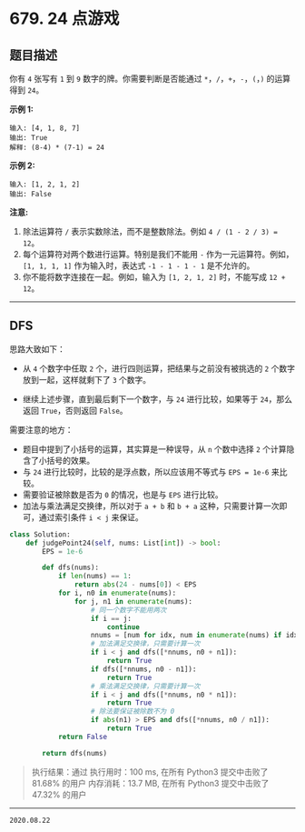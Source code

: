# 679. 24 点游戏

## 题目描述

你有 `4` 张写有 `1` 到 `9` 数字的牌。你需要判断是否能通过 `*`，`/`，`+`，`-`，`(`，`)` 的运算得到 `24`。

**示例 1:**

```text
输入: [4, 1, 8, 7]
输出: True
解释: (8-4) * (7-1) = 24
```

**示例 2:**

```text
输入: [1, 2, 1, 2]
输出: False
```

**注意:**

1. 除法运算符 `/` 表示实数除法，而不是整数除法。例如 `4 / (1 - 2 / 3) = 12`。
2. 每个运算符对两个数进行运算。特别是我们不能用 `-` 作为一元运算符。例如，`[1, 1, 1, 1]` 作为输入时，表达式 `-1 - 1 - 1 - 1` 是不允许的。
3. 你不能将数字连接在一起。例如，输入为 `[1, 2, 1, 2]` 时，不能写成 `12 + 12`。

---

## DFS

思路大致如下：

- 从 `4` 个数字中任取 `2` 个，进行四则运算，把结果与之前没有被挑选的 `2` 个数字放到一起，这样就剩下了 `3` 个数字。

- 继续上述步骤，直到最后剩下一个数字，与 `24` 进行比较，如果等于 `24`，那么返回 `True`，否则返回 `False`。

需要注意的地方：

- 题目中提到了小括号的运算，其实算是一种误导，从 `n` 个数中选择 `2` 个计算隐含了小括号的效果。
- 与 `24` 进行比较时，比较的是浮点数，所以应该用不等式与 `EPS = 1e-6` 来比较。
- 需要验证被除数是否为 `0` 的情况，也是与 `EPS` 进行比较。
- 加法与乘法满足交换律，所以对于 `a + b` 和 `b + a` 这种，只需要计算一次即可，通过索引条件 `i < j` 来保证。

```python
class Solution:
    def judgePoint24(self, nums: List[int]) -> bool:
        EPS = 1e-6

        def dfs(nums):
            if len(nums) == 1:
                return abs(24 - nums[0]) < EPS
            for i, n0 in enumerate(nums):
                for j, n1 in enumerate(nums):
                    # 同一个数字不能用两次
                    if i == j:
                        continue
                    nnums = [num for idx, num in enumerate(nums) if idx not in (i, j)]
                    # 加法满足交换律，只需要计算一次
                    if i < j and dfs([*nnums, n0 + n1]):
                        return True
                    if dfs([*nnums, n0 - n1]):
                        return True
                    # 乘法满足交换律，只需要计算一次
                    if i < j and dfs([*nnums, n0 * n1]):
                        return True
                    # 除法要保证被除数不为 0
                    if abs(n1) > EPS and dfs([*nnums, n0 / n1]):
                        return True
            return False

        return dfs(nums)

```

> 执行结果：通过
> 执行用时：100 ms, 在所有 Python3 提交中击败了81.68% 的用户
> 内存消耗：13.7 MB, 在所有 Python3 提交中击败了47.32% 的用户

---

`2020.08.22`
